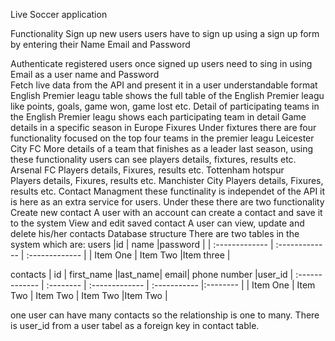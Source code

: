 Live Soccer application

Functionality
Sign up new users
 users have to sign up using a sign up form by entering their
  Name
  Email and
  Password

Authenticate registered users
 once signed up users need to sing in using
  Email as a user name and
  Password   
Fetch live data from the API and present it in a user understandable format
 English Premier leagu table
  shows the full table of the English Premier leagu like points, goals, game won, game lost etc.
 Detail of participating teams in the English Premier leagu
  shows each participating team in detail
 Game details in a specific season in Europe
 Fixures
  Under fixtures there are four functionality focused on the top four teams in the premier leagu
  Leicester City FC
    More details of a team that finishes as a leader last season, using these functionality users can see players details, fixtures, results etc.
  Arsenal FC
   Players details, Fixures, results etc.
  Tottenham hotspur  
   Players details, Fixures, results etc.
  Manchister City
   Players details, Fixures, results etc.
Contact Managment
 these functinality is independet of the API it is here as an extra service for users. Under these there are two functionality
  Create new contact
   A user with an account can create a contact and save it to the system
  View and edit saved contact
   A user can view, update and delete his/her contacts
Database structure
 There are two tables in the system which are:
  users |id        | name           |password        |
  | :------------- | :------------- | :------------- |
  | Item One       | Item Two       |Item three      |

  contacts | id | first_name   |last_name| email| phone number |user_id
  | :------------- | :-------- | :------------- | :----------- |:-------- |
  | Item One       | Item Two  | Item Two       | Item Two     |Item Two  |

  one user can have many contacts so the relationship is one to many. There is user_id
  from a user tabel as a foreign key in contact table.

